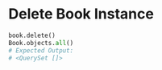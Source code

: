 # Delete Book Instance
```python
book.delete()
Book.objects.all()
# Expected Output:
# <QuerySet []>
